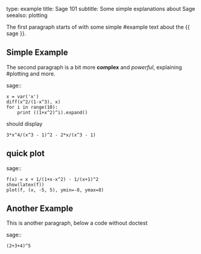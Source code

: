 type: example
title: Sage 101
subtitle:
    Some simple explanations about Sage
seealso:
    plotting

The first paragraph starts of with some simple #example text
about the {{ sage }}.

## Simple Example

The second paragraph is a bit more **complex** and _powerful_,
explaining #plotting and more.

sage::

    x = var('x')
    diff(x^2/(1-x^3), x)
    for i in range(10):
        print ((1+x^2)^i).expand()
    
should display

    3*x^4/(x^3 - 1)^2 - 2*x/(x^3 - 1)

## quick plot

sage::

    f(x) = x + 1/(1+x-x^2) - 1/(x+1)^2
    show(latex(f))
    plot(f, (x, -5, 5), ymin=-8, ymax=8)

## Another Example

This is another paragraph, below a code without doctest

sage::

    (2+3+4)^5
    

    